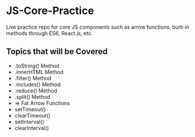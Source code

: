 # JS-Core-Practice
Live practice repo for core JS components such as arrow functions, built-in methods through ES6, React.js, etc.

## Topics that will be Covered
* .toString() Method
* .innerHTML Method
* .filter() Method
* .includes() Method
* .reduce() Method
* .split() Method
* => Fat Arrow Functions
* setTimeout()
* clearTimeout()
* setInterval()
* clearInterval()
